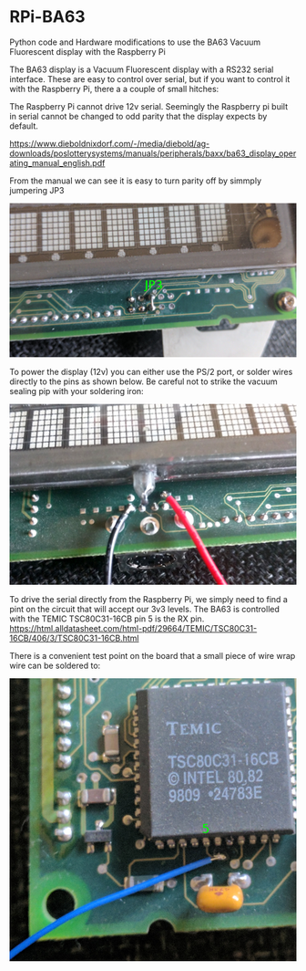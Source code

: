 # RPi-BA63

Python code and Hardware modifications to use the BA63 Vacuum Fluorescent display with the Raspberry Pi

The BA63 display is a Vacuum Fluorescent display with a RS232 serial interface. These are easy to control over serial, but if you want to control it with the Raspberry Pi, there a a couple of small hitches:

The Raspberry Pi cannot drive 12v serial.
Seemingly the Raspberry pi built in serial cannot be changed to odd parity that the display expects by default.

https://www.dieboldnixdorf.com/-/media/diebold/ag-downloads/poslotterysystems/manuals/peripherals/baxx/ba63_display_operating_manual_english.pdf

From the manual we can see it is easy to turn parity off by simmply jumpering JP3

![Screenshot](media/jp3.png)


To power the display (12v) you can either use the PS/2 port, or solder wires directly to the pins as shown below. Be careful not to strike the vacuum sealing pip with your soldering iron:

![Screenshot](media/pwr.png)


To drive the serial directly from the Raspberry Pi, we simply need to find a pint on the circuit that will accept our 3v3 levels.
The BA63 is controlled with the TEMIC TSC80C31-16CB pin 5 is the RX pin.
https://html.alldatasheet.com/html-pdf/29664/TEMIC/TSC80C31-16CB/406/3/TSC80C31-16CB.html

There is a convenient test point on the board that a small piece of wire wrap wire can be soldered to:

![Screenshot](media/temicsolder.png)


